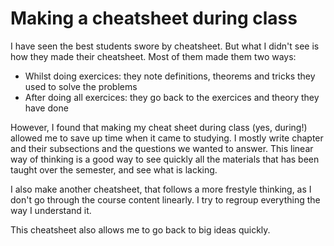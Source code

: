 # Making a cheatsheet during class

I have seen the best students swore by cheatsheet. But what I didn't see 
is how they made their cheatsheet. Most of them made them two ways:

- Whilst doing exercices: they note definitions, theorems and tricks they 
  used to solve the problems
- After doing all exercices: they go back to the exercices and theory they 
  have done 

However, I found that making my cheat sheet during class (yes, during!) 
allowed me to save up time when it came to studying. I mostly write chapter 
and their subsections and the questions we wanted to answer. This linear 
way of thinking is a good way to see quickly all the materials that has 
been taught over the semester, and see what is lacking.

I also make another cheatsheet, that follows a more frestyle thinking, as I 
don't go through the course content linearly. I try to regroup everything 
the way I understand it.

This cheatsheet also allows me to go back to big ideas quickly.

